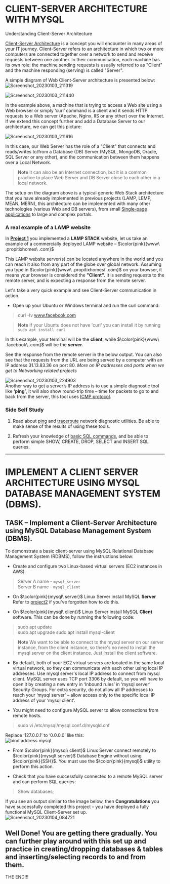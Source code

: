 # CLIENT-SERVER ARCHITECTURE WITH MYSQL   
Understanding Client-Server Architecture  

[Client-Server Architecture](https://en.wikipedia.org/wiki/Client%E2%80%93server_model) is a concept you will encounter in many areas of your IT journey. Client-Server refers to an architecture in which two or more computers are connected together over a network to send and receive requests between one another. In their communication, each machine has its own role: the machine sending requests is usually referred to as "Client" and the machine responding (serving) is called "Server".  

A simple diagram of Web Client-Server architecture is presented below:  
![Screenshot_20230103_211319](https://user-images.githubusercontent.com/105195327/210434114-0881fda9-b27c-4893-bcaf-a49bc8406a70.png)  
  
![Screenshot_20230103_211440](https://user-images.githubusercontent.com/105195327/210434241-b1a2133c-fa8e-48b3-b342-99d33d3adf70.png)  

In the example above, a machine that is trying to access a Web site using a Web browser or simply ‘curl’ command is a client and it sends HTTP requests to a Web server (Apache, Nginx, IIS or any other) over the Internet. 
If we extend this concept further and add a Database Server to our architecture, we can get this picture:   

![Screenshot_20230103_211616](https://user-images.githubusercontent.com/105195327/210434440-bc020ef3-4c7d-47b5-8001-a390fbc885ad.png)  

In this case, our Web Server has the role of a "Client" that connects and reads/writes to/from a Database (DB) Server (MySQL, MongoDB, Oracle, SQL Server or any other), and the communication between them happens over a Local Network. 
> **Note** It can also be an Internet connection, but it is a common practice to place Web Server and DB Server close to each other in a local network.  

The setup on the diagram above is a typical generic Web Stack architecture that you have already implemented in previous projects (LAMP, LEMP, MEAN, MERN), this architecture can be implemented with many other technologies (various Web and DB servers), from small [Single-page applications](https://en.wikipedia.org/wiki/Single-page_application) to large and complex portals.  

### A real example of a LAMP website  
In [**Project 1**](https://github.com/StrangeJay/DevOps_Journey) you implemented a **LAMP STACK** website, let us take an example of a commercially deployed LAMP website – $\color{pink}{www\ .propitixhomes\ .com}$  

This LAMP website server(s) can be located anywhere in the world and you can reach it also from any part of the globe over global network. 
Assuming you type in $\color{pink}{www\ .propitixhomes\ .com}$ on your browser, it means your browser is considered the **"Client".** It is sending requests to the remote server, and is expecting a response from the remote server.  

Let's take a very quick example and see Client-Server communication in action.  

- Open up your Ubuntu or Windows terminal and run the curl command:
> curl -Iv www.facebook.com   

> **Note** If your Ubuntu does not have 'curl' you can install it by running `sudo apt install curl`

In this example, your terminal will be the **client**, while $\color{pink}{www\ .facebook\ .com}$ will be the **server.**   

See the response from the remote server in the below output. You can also see that the requests from the URL are being served by a computer with an IP address 31.13.83.36 on port 80. *More on IP addresses and ports when we get to Networking related projects*  

![Screenshot_20230103_224903](https://user-images.githubusercontent.com/105195327/210447082-251f186a-d786-4daa-aedc-029b4d4fd612.png)  
Another way to get a server’s IP address is to use a simple diagnostic tool like **‘ping’**, it will also show round-trip time – time for packets to go to and back from the server, this tool uses [ICMP protocol](https://en.wikipedia.org/wiki/Internet_Control_Message_Protocol).  


### Side Self Study  
1. Read about [ping](https://en.wikipedia.org/wiki/Ping_(networking_utility)) and [traceroute](https://en.wikipedia.org/wiki/Traceroute) network diagnostic utilities. Be able to make sense of the results of using these tools.  

2. Refresh your knowledge of [basic SQL commands](https://www.w3schools.com/sql/), and be able to perform simple SHOW, CREATE, DROP, SELECT and INSERT SQL queries.   

---

# IMPLEMENT A CLIENT SERVER ARCHITECTURE USING MYSQL DATABASE MANAGEMENT SYSTEM (DBMS).  

## TASK – Implement a Client-Server Architecture using MySQL Database Management System (DBMS).  

To demonstrate a basic client-server using MySQL Relational Database Management System (RDBMS), follow the instructions below:  

- Create and configure two Linux-based virtual servers (EC2 instances in AWS).  
> Server A name - `mysql_server`  
> Server B name - `mysql_client`  

- On $\color{pink}{mysql\ server}$ Linux Server install MySQL **Server** 
Refer to [project2](https://github.com/StrangeJay/DevOps-Project2) if you've forgotten how to do this.     

- On $\color{pink}{mysql\ client}$ Linux Server install MySQL **Client** software.  This can be done by running the following code:  
> sudo apt update  
> sudo apt upgrade 
> sudo apt install mysql-client   

> **Note** We want to be able to connect to the mysql server on our server instance, from the client instance, so there's no need to install the mysql server on the client instance. Just install the client software.  

- By default, both of your EC2 virtual servers are located in the same local virtual network, so they can communicate with each other using local IP addresses. Use mysql server's local IP address to connect from mysql client. MySQL server uses TCP port 3306 by default, so you will have to open it by creating a new entry in ‘Inbound rules’ in ‘mysql server’ Security Groups. For extra security, do not allow all IP addresses to reach your ‘mysql server’ – allow access only to the specific local IP address of your ‘mysql client’.   

- You might need to configure MySQL server to allow connections from remote hosts.  
> sudo vi /etc/mysql/mysql.conf.d/mysqld.cnf  

Replace ‘127.0.0.1’ to ‘0.0.0.0’ like this:  
![bind address mysql](https://user-images.githubusercontent.com/105195327/210453444-3f9e23c3-bec1-446b-b49f-52d643f88d13.png)   

- From $\color{pink}{mysql\ client}$  Linux Server connect remotely to $\color{pink}{mysql\ server}$ Database Engine without using $\color{pink}{SSH}$. You must use the $\color{pink}{mysql}$ utility to perform this action.   

- Check that you have successfully connected to a remote MySQL server and can perform SQL queries:  
> Show databases;  

If you see an output similar to the image below, then **Congratulations** you have successfully completed this project – you have deployed a fully functional MySQL Client-Server set up.  
![Screenshot_20230104_084721](https://user-images.githubusercontent.com/105195327/210508484-b730c3ef-66fa-4c45-bf1e-6822cfb0036f.png)  

Well Done! You are getting there gradually. You can further play around with this set up and practice in creating/dropping databases & tables and inserting/selecting records to and from them.  
---
THE END!!!
















